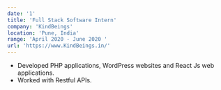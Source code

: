 ```yaml
---
date: '1'
title: 'Full Stack Software Intern'
company: 'KindBeings'
location: 'Pune, India'
range: 'April 2020 - June 2020 '
url: 'https://www.KindBeings.in/'
---
```


- Developed PHP applications, WordPress websites and React Js web applications.
- Worked with Restful APIs.

